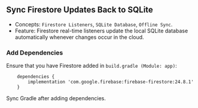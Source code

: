 ## Sync Firestore Updates Back to SQLite

* Concepts: ```Firestore Listeners```, ```SQLite Database```, ```Offline Sync```.
* Feature: Firestore real-time listeners update the local SQLite database automatically whenever changes occur in the cloud.

### Add Dependencies

Ensure that you have Firestore added in ```build.gradle (Module: app)```:

```
    dependencies {
        implementation 'com.google.firebase:firebase-firestore:24.8.1'
    }
```

Sync Gradle after adding dependencies.


